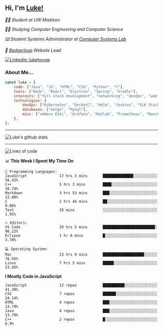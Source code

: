 <h2> Hi, I'm <a href="https://www.lukehouge.com">Luke!</a></h2>

<p><em>👨‍🎓 Student at UW Madison</em></p>
<p><em>🧑‍💻 Studying Computer Engineering and Computer Science</em></p>
<p><em>⌨️ Student Systems Administrator at <a href="https://csl.cs.wisc.edu/">Computer Systems Lab</a></em></p>
<p><em>🚆  <a href="https://badgerloop.com">Badgerloop</a> Website Lead</em></p>


[![Linkedin: lukehouge](https://img.shields.io/badge/-lukehouge-blue?style=flat-square&logo=Linkedin&logoColor=white&link=https://www.linkedin.com/in/lukehouge/)](https://www.linkedin.com/in/lukehouge/)

### About Me...  

```javascript
const luke = {
    code: ["Java", "JS", "HTML", "CSS", "Python", "C"],
    tools: ["Node", "React", "Electron", "Spring", "Gradle"],
    interests: ["full stack development", "networking", "devOps", "web dev", "photography"],
    technologies: {
        devOps: ["Kubernetes", "Docker🐳", "Helm", "Jenkins", "ELK Stack"],
        databases: ["mongo", "MySql"],
        misc: ["vmWare ESXi", "Grafana", "Matlab", "Prometheus", "Rancher", "Cisco"]
    },
};
```
---

![Luke's github stats](https://github-readme-stats.vercel.app/api?username=lukehouge&show_icons=true&theme=dracula)

---

<!--START_SECTION:waka-->
![Lines of code](https://img.shields.io/badge/From%20Hello%20World%20I%27ve%20Written-382607%20lines%20of%20code-blue)

📊 **This Week I Spent My Time On** 

```text
💬 Programming Languages: 
JavaScript               17 hrs 3 mins       ██████████████░░░░░░░░░░░   56.42% 
C++                      5 hrs 3 mins        ████░░░░░░░░░░░░░░░░░░░░░   16.74% 
Markdown                 3 hrs 53 mins       ███░░░░░░░░░░░░░░░░░░░░░░   12.88% 
C                        2 hrs 44 mins       ██░░░░░░░░░░░░░░░░░░░░░░░   9.06% 
Text                     35 mins             ░░░░░░░░░░░░░░░░░░░░░░░░░   1.95%

🔥 Editors: 
VS Code                  29 hrs 5 mins       ████████████████████████░   96.22% 
Eclipse                  1 hr 8 mins         █░░░░░░░░░░░░░░░░░░░░░░░░   3.78%

💻 Operating System: 
Mac                      23 hrs 9 mins       ███████████████████░░░░░░   76.55% 
Linux                    7 hrs 5 mins        █████░░░░░░░░░░░░░░░░░░░░   23.45%

```

**I Mostly Code in JavaScript** 

```text
JavaScript               12 repos            ██████████░░░░░░░░░░░░░░░   41.38% 
CSS                      7 repos             ██████░░░░░░░░░░░░░░░░░░░   24.14% 
HTML                     4 repos             ███░░░░░░░░░░░░░░░░░░░░░░   13.79% 
Java                     4 repos             ███░░░░░░░░░░░░░░░░░░░░░░   13.79% 
C++                      2 repos             █░░░░░░░░░░░░░░░░░░░░░░░░   6.9%

```



<!--END_SECTION:waka-->
